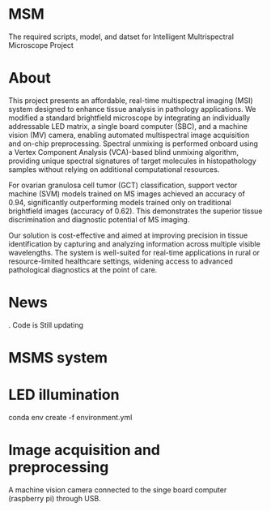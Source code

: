 # MSM
The required scripts, model, and datset  for Intelligent Multrispectral Microscope Project
# About
This project presents an affordable, real-time multispectral imaging (MSI) system designed to enhance tissue analysis in pathology applications. We modified a standard brightfield microscope by integrating an individually addressable LED matrix, a single board computer (SBC), and a machine vision (MV) camera, enabling automated multispectral image acquisition and on-chip preprocessing. Spectral unmixing is performed onboard using a Vertex Component Analysis (VCA)-based blind unmixing algorithm, providing unique spectral signatures of target molecules in histopathology samples without relying on additional computational resources.

For ovarian granulosa cell tumor (GCT) classification, support vector machine (SVM) models trained on MS images achieved an accuracy of 0.94, significantly outperforming models trained only on traditional brightfield images (accuracy of 0.62). This demonstrates the superior tissue discrimination and diagnostic potential of MS imaging.

Our solution is cost-effective and aimed at improving precision in tissue identification by capturing and analyzing information across multiple visible wavelengths. The system is well-suited for real-time applications in rural or resource-limited healthcare settings, widening access to advanced pathological diagnostics at the point of care.
# News 
. Code is Still updating
# MSMS system 
# LED illumination
conda env create -f environment.yml
# Image acquisition and preprocessing
A machine vision camera connected to the singe board computer (raspberry pi) through USB.
